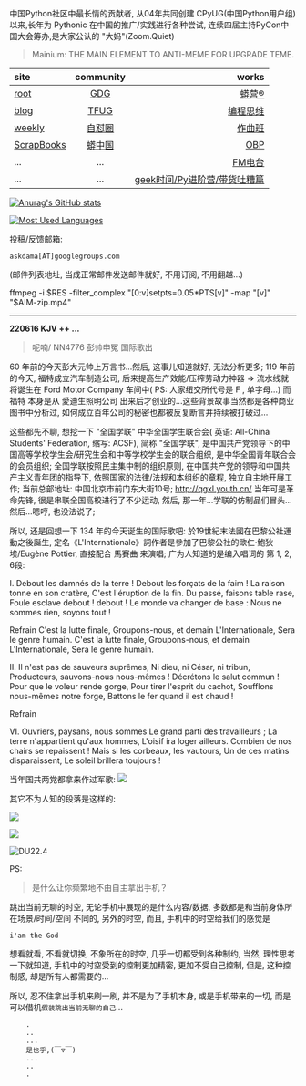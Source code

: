 中国Python社区中最长情的贡献者, 从04年共同创建 CPyUG(中国Python用户组)以来,长年为 Pythonic 在中国的推广/实践进行各种尝试, 连续四届主持PyCon中国大会筹办,是大家公认的 "大妈"(Zoom.Quiet)

> Mainium: THE MAIN ELEMENT TO ANTI-MEME FOR UPGRADE TEME.

| site | community | works |
| :-----| :----: | ----: |
| [root](http://zoomquiet.io/) | [GDG](https://blog.zhgdg.org/) | [蟒营®](https://doc.101.camp/) |
| [blog](https://blog.zoomquiet.io/pages/zoomquiet.html) | [TFUG](http://zh.tfug.world/) | [编程思维](https://py.101.camp/) |
| [weekly](http://weekly.pychina.org/) | [自怼圈](https://du.101.camp/) | [作曲班](https://mu.101.camp/) |
| [ScrapBooks](https://zoomquiet.io/collection.html) | [蟒中国](https://pychina.org/) | [OBP](https://zoomquiet.io/obp/index.html) |
| ... | ... | [FM电台](https://fm.101.camp/) |
| ... | ... | [geek时间/Py进阶营/带货吐糟篇](https://fm.101.camp/2020/geek2py-dama.html) |


[![Anurag's GitHub stats](https://github-readme-stats.vercel.app/api?username=zoomquiet&show_icons=true&count_private=true&include_all_commits=true&layout=compact&theme=panda)](https://blog.zoomquiet.io)

[![Most Used Languages](https://github-readme-stats.vercel.app/api/top-langs/?username=zoomquiet&theme=panda&card_width=445&layout=compact&show_icons=true&hide=javascript,html,php,Smarty,XSLT,TeX,C++,CSS)](https://zoomquiet.io)


投稿/反馈邮箱:

    askdama[AT]googlegroups.com

(邮件列表地址, 
当成正常邮件发送邮件就好, 不用订阅, 不用翻越...)



ffmpeg -i $RES  -filter_complex "[0:v]setpts=0.05*PTS[v]" -map "[v]" "$AIM-zip.mp4"




-----------------------------------------
**220616 KJV ++ ...**


> 呢喃/ NN4776 彭帅申冤 国际歌出


60 年前的今天彭大元帅上万言书...然后, 这事儿知道就好, 无法分析更多;
119 年前的今天, 福特成立汽车制造公司, 后来提高生产效能/压榨劳动力神器
=> 流水线就将诞生在 Ford Motor Company 车间中( PS: 人家纽交所代号是 F , 单字母...) 而 福特 本身是从 愛迪生照明公司 出来后才创业的...这些背景故事当然都是各种商业图书中分析过, 如何成立百年公司的秘密也都被反复断言并持续被打破过...

这些都先不聊, 想挖一下 "全国学联"
中华全国学生联合会( 英语: All-China Students' Federation, 缩写: ACSF), 简称 "全国学联", 是中国共产党领导下的中国高等学校学生会/研究生会和中等学校学生会的联合组织, 是中华全国青年联合会的会员组织; 全国学联按照民主集中制的组织原则, 在中国共产党的领导和中国共产主义青年团的指导下, 依照国家的法律/法规和本组织的章程, 独立自主地开展工作;
当前总部地址: 中国北京市前门东大街10号;
http://qgxl.youth.cn/
当年可是革命先锋, 很是串联全国高校进行了不少运动, 然后, 那一年...学联的仿制品们冒头...然后...嗯哼, 也没法说了;

所以, 还是回想一下 134 年的今天诞生的国际歌吧:
於19世紀末法國在巴黎公社運動之後誕生, 定名《L'Internationale》詞作者是參加了巴黎公社的歐仁·鮑狄埃/Eugène Pottier, 直接配合 馬賽曲 来演唱;
广为人知道的是编入唱词的 第 1, 2, 6段:

I.
Debout les damnés de la terre !
Debout les forçats de la faim !
La raison tonne en son cratère,
C'est l'éruption de la fin.
Du passé, faisons table rase,
Foule esclave debout ! debout !
Le monde va changer de base :
Nous ne sommes rien, soyons tout !


Refrain
C'est la lutte finale,
Groupons-nous, et demain
L'Internationale,
Sera le genre humain.
C'est la lutte finale,
Groupons-nous, et demain
L'Internationale,
Sera le genre humain.


II.
Il n'est pas de sauveurs suprêmes,
Ni dieu, ni César, ni tribun,
Producteurs, sauvons-nous nous-mêmes !
Décrétons le salut commun !
Pour que le voleur rende gorge,
Pour tirer l'esprit du cachot,
Soufflons nous-mêmes notre forge,
Battons le fer quand il est chaud !


Refrain


VI.
Ouvriers, paysans, nous sommes
Le grand parti des travailleurs ;
La terre n'appartient qu'aux hommes,
L'oisif ira loger ailleurs.
Combien de nos chairs se repaissent !
Mais si les corbeaux, les vautours,
Un de ces matins disparaissent,
Le soleil brillera toujours !


当年国共两党都拿来作过军歌:
![](https://ipic.zoomquiet.top/2022-06-15-zshot%202022-06-15%2008.02.06.jpg)


其它不为人知的段落是这样的:

![](https://ipic.zoomquiet.top/2022-06-15-zshot%202022-06-15%2008.03.06.jpg)

![](https://ipic.zoomquiet.top/2022-06-15-zq42-today-card-2206.016.jpeg)


![DU22.4](https://ipic.zoomquiet.top/2022-04-30-220430DU6y_zip.jpg!/fw/420)






PS:
> 是什么让你频繁地不由自主拿出手机？

跳出当前无聊的时空,
无论手机中展现的是什么内容/数据,
多数都是和当前身体所在场景/时间/空间 不同的,
另外的时空,
而且, 手机中的时空给我们的感觉是

    i'am the God

想看就看, 不看就切换,
不象所在的时空, 几乎一切都受到各种制约,
当然,
理性思考一下就知道,
手机中的时空受到的控制更加精密, 更加不受自己控制,
但是, 这种控制感,
却是所有人都需要的...

所以, 
忍不住拿出手机来刷一刷,
并不是为了手机本身, 或是手机带来的一切,
而是可以借机`假装跳出当前无聊的自己`...



```
    .
    ..
    ...
    是也乎,(￣▽￣)
    ...
    ..
    .
```



